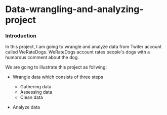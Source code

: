 # Data-wrangling-and-analyzing-project

<a id='intro'></a>
### Introduction
In this project, I am going to wrangle and analyze data from Twiter account called WeRateDogs.
WeRateDogs account rates people's dogs with a humorous comment about the dog.

We are going to illustrate this project as follwing:
- Wrangle data which consists of three steps
    - Gathering data
    - Assessing data
    - Clean data
    
- Analyze data
